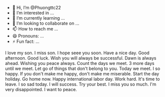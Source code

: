 - 👋 Hi, I’m @Phuongttc22
- 👀 I’m interested in ...
- 🌱 I’m currently learning ...
- 💞️ I’m looking to collaborate on ...
- 📫 How to reach me ...
- 😄 Pronouns: ...
- ⚡ Fun fact: ...

<!---
Phuongttc22/Phuongttc22 is a ✨ special ✨ repository because its `README.md` (this file) appears on your GitHub profile.
You can click the Preview link to take a look at your changes.
--->
I love my son.
I miss son.
I hope seee you soon.
Have a nice day.
Good afternoon.
Good luck.
Wish you will always be successful.
Dawn is always ahead.
Wishing you peace always.
Count the days we meet.
3 more days until we meet.
Let go of things that don't belong to you.
Today we meet.
I so happy.
If you don't make me happy, don't make me miserable.
Start the day holiday.
Go home now.
Happy international labor day.
Work hard. 
It's time to leave.
I so sad today.
I will success.
Try your best.
I miss you so much.
I'm very disappointed.
I want to peace.
